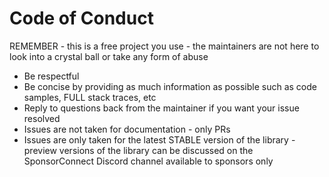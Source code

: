 # Code of Conduct

REMEMBER - this is a free project you use - the maintainers are not here to look into a crystal ball or take any form of abuse

* Be respectful
* Be concise by providing as much information as possible such as code samples, FULL stack traces, etc 
* Reply to questions back from the maintainer if you want your issue resolved
* Issues are not taken for documentation - only PRs
* Issues are only taken for the latest STABLE version of the library - preview versions of the library can be discussed on the SponsorConnect Discord channel available to sponsors only